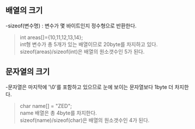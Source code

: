 ## 배열의 크기 
-sizeof(변수명) : 변수가 몇 바이트인지 정수형으로 반환한다.<br>

>int areas[]={10,11,12,13,14};<br> 
>int형 변수가 총 5개가 있는 배열이므로 20byte를 차지하고 있다.<br>
>sizeof(areas)/sizeof(int)은 배열의 원소갯수인 5가 된다.<br>

## 문자열의 크기
-문자열은 마지막에 '\0'를 포함하고 있으므로 눈에 보이는 문자열보다 1byte 더 차지한다.<br> 

>char name[] = "ZED"; <br> 
>name 배열은 총 4byte를 차지한다.<br> 
>sizeof(name)/sizeof(char)은 배열의 원소갯수인 4가 된다.<br> 

